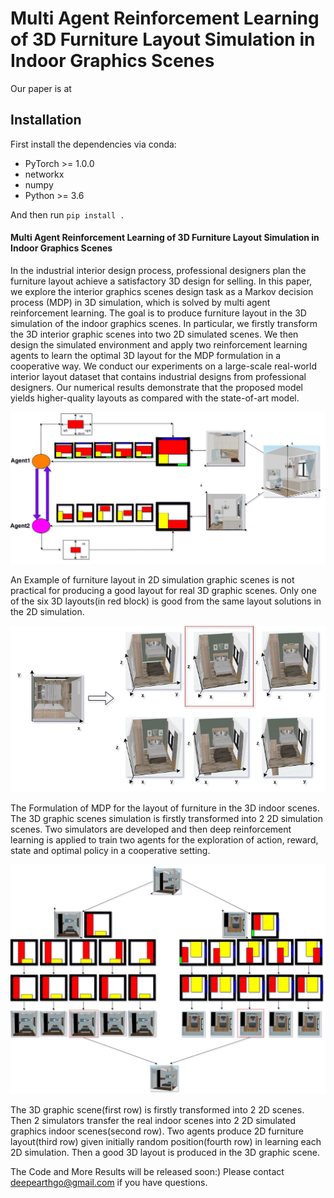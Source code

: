 # Multi Agent Reinforcement Learning of 3D Furniture Layout Simulation in Indoor Graphics Scenes

Our paper is at 

## Installation
First install the dependencies via conda:
 * PyTorch >= 1.0.0
 * networkx
 * numpy
 * Python >= 3.6

And then run `pip install .`

#### Multi Agent Reinforcement Learning of 3D Furniture Layout Simulation in Indoor Graphics Scenes

In the industrial interior design process, professional designers plan the furniture layout achieve a satisfactory 3D design for selling. In this paper, we explore the interior graphics scenes design task as a Markov decision process (MDP) in 3D simulation, which is solved by multi agent reinforcement learning. The goal is to produce furniture layout in the 3D simulation of the indoor graphics scenes. In particular, we firstly transform the 3D interior graphic scenes into two 2D simulated scenes. We then design the simulated environment and apply two reinforcement learning agents to learn the optimal 3D layout for the MDP formulation in a cooperative way. We conduct our experiments on a large-scale real-world interior layout dataset that contains industrial designs from professional designers. Our numerical results demonstrate that the proposed model yields higher-quality layouts as compared with the state-of-art model. 

![2D&3D](fig1.jpg)

An Example of furniture layout in 2D simulation graphic scenes is not practical for producing a good layout for real 3D graphic scenes. Only one of the six 3D layouts(in red block) is good from the same layout solutions in the 2D simulation.

![MDP Formulation](fig2.jpg)

The Formulation of MDP for the layout of furniture in the 3D indoor scenes. The 3D graphic scenes simulation is firstly transformed into 2 2D simulation scenes. Two simulators are developed and then deep reinforcement learning is applied to train two agents for the exploration of action, reward, state and optimal policy in a cooperative setting.

![Results](fig3.jpg)

The 3D graphic scene(first row) is firstly transformed into 2 2D scenes. Then 2 simulators transfer the real indoor scenes into 2 2D simulated graphics indoor scenes(second row). Two agents produce 2D furniture layout(third row) given initially random position(fourth row) in learning each 2D simulation. Then a good 3D layout is produced in the 3D graphic scene.

The Code and More Results will be released soon:)
Please contact deepearthgo@gmail.com if you have questions.

